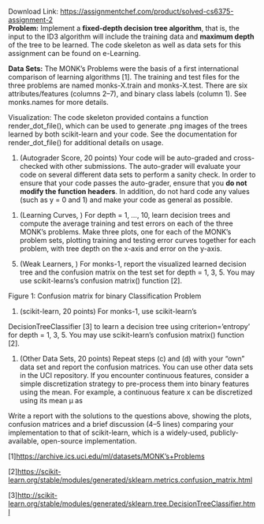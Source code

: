 Download Link: https://assignmentchef.com/product/solved-cs6375-assignment-2
<br>
<strong>Problem:</strong> Implement a <strong>fixed-depth decision tree algorithm</strong>, that is, the input to the ID3 algorithm will include the training data and <strong>maximum depth</strong> of the tree to be learned. The code skeleton as well as data sets for this assignment can be found on e-Learning.

<strong>Data Sets:</strong> The MONK’s Problems were the basis of a first international comparison of learning algorithms [1]. The training and test files for the three problems are named monks-X.train and monks-X.test. There are six attributes/features (columns 2–7), and binary class labels (column 1). See monks.names for more details.

Visualization: The code skeleton provided contains a function render_dot_file(), which can be used to generate .png images of the trees learned by both scikit-learn and your code. See the documentation for render_dot_file() for additional details on usage.




<ol>

 <li>(Autograder Score, 20 points) Your code will be auto-graded and cross-checked with other submissions. The auto-grader will evaluate your code on several different data sets to perform a sanity check. In order to ensure that your code passes the auto-grader, ensure that you <strong>do not modify the function headers</strong>. In addition, do not hard code any values (such as y = 0 and 1) and make your code as general as possible.</li>

</ol>




<ol>

 <li>(Learning Curves, ) For depth = 1, …, 10, learn decision trees and compute the average training and test errors on each of the three MONK’s problems. Make three plots, one for each of the MONK’s problem sets, plotting training and testing error curves together for each problem, with tree depth on the x-axis and error on the y-axis.</li>

</ol>




<ol start="5">

 <li>(Weak Learners, ) For monks-1, report the visualized learned decision tree and the confusion matrix on the test set for depth = 1, 3, 5. You may use scikit-learns’s confusion matrix() function [2].</li>

</ol>




Figure 1: Confusion matrix for binary Classification Problem




<ol>

 <li>(scikit-learn, 20        points)             For       monks-1,         use scikit-learn’s</li>

</ol>

DecisionTreeClassifier [3] to learn a decision tree using criterion=’entropy’ for depth = 1, 3, 5. You may use scikit-learn’s confusion matrix() function [2].




<ol>

 <li>(Other Data Sets, 20 points) Repeat steps (c) and (d) with your “own” data set and report the confusion matrices. You can use other data sets in the UCI repository. If you encounter continuous features, consider a simple discretization strategy to pre-process them into binary features using the mean. For example, a continuous feature x can be discretized using its mean µ as</li>

</ol>




Write a report with the solutions to the questions above, showing the plots, confusion matrices and a brief discussion (4–5 lines) comparing your implementation to that of scikit-learn, which is a widely-used, publicly-available, open-source implementation.

[1]https://archive.ics.uci.edu/ml/datasets/MONK’s+Problems

[2]https://scikit-learn.org/stable/modules/generated/sklearn.metrics.confusion_matrix.html

[3]http://scikit-learn.org/stable/modules/generated/sklearn.tree.DecisionTreeClassifier.html